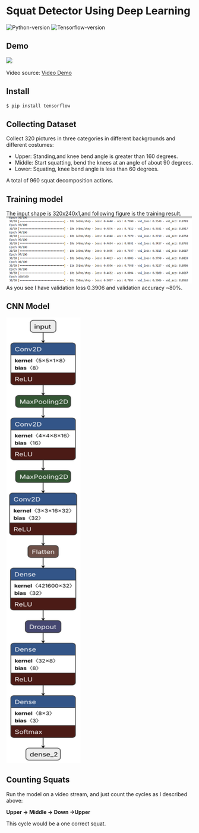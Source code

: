 # Squat Detector Using Deep Learning


![Python-version](https://img.shields.io/badge/Python-3.8.3-green.svg)
![Tensorflow-version](https://img.shields.io/badge/Tensorflow-2.3.1-blue.svg)

## Demo

 <img src="Images/squat.gif" width=200px>

Video source:
[Video Demo ](https://github.com/Hsu-Hui/keras-squat-demo/blob/main/squat.mp4)

## Install

```bash
$ pip install tensorflow
```

## Collecting Dataset
Collect 320 pictures in three categories in different backgrounds and different costumes:
- Upper: Standing,and knee bend angle is greater than 160 degrees.
- Middle: Start squatting, bend the knees at an angle of about 90 degrees.
- Lower: Squating, knee bend angle is less than 60 degrees.

A total of  960 squat decomposition actions.

## Training model
The input shape is 320x240x1,and following figure is the training result.
 <img src="Images/result.png" width=500px height=180px>
As you see I have validation loss 0.3906 and validation accuracy ~80%.

## CNN Model
<img src="Images/Model.svg" width=200px height=1200px>

## Counting Squats
Run the model on a video stream, and just count the cycles as I described above:

__Upper -> Middle -> Down ->Upper__

This cycle would be a one correct squat.
